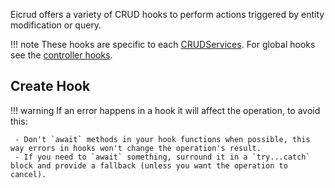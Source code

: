 Eicrud offers a variety of CRUD hooks to perform actions triggered by entity modification or query.

!!! note
    These hooks are specific to each [CRUDServices](./definition.md). For global hooks see the [controller hooks](../configuration/service.md#global-hooks).

## Create Hook

!!! warning
    If an error happens in a hook it will affect the operation, to avoid this:  

     - Don't `await` methods in your hook functions when possible, this way errors in hooks won't change the operation's result.
     - If you need to `await` something, surround it in a `try...catch` block and provide a fallback (unless you want the operation to cancel).
